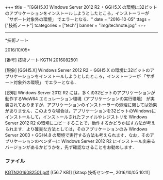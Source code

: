 ﻿+++
title = "[GGH5.X] Windows Server 2012 R2 + GGH5.X の環境に32ビットのアプリケーションをインストールしようとしたところ，インストーラーが 「サポート対象外の環境」 でエラーとなる．"
date = "2016-10-05"
ttags = ["技術ノート"]
tcategories = ["tech"]
banner = "img/technote.jpg"
+++

-----------------------------------------------------------------------------------------------------------------------------

*技術ノート

2016/10/05*


[番号]
技術ノート KGTN 2016082501

[現象]
[GGH5.X] Windows Server 2012 R2 + GGH5.X
の環境に32ビットのアプリケーションをインストールしようとしたところ，インストーラーが
「サポート対象外の環境」 でエラーとなる．

[説明]
Windows Server 2012 R2
には，多くの32ビットのアプリケーションが動作するWoW64
エミュレーション環境（アプリケーションの実行環境）
が実装されておりますが，アプリケーションのインストーラーの処理に関しては効果がありません．このような場合は，アプリケーションを32ビットのWindowsにインストールして，インストールされたファイルやレジストリを
Windows Server 2012 R2
の環境にコピーすることで，動作するかどうか試す方法が考えられます．より確実な方法としては，そのアプリケーションのみ
Windows Server 2003 + GGH4.8
の環境で実行する方法も考えられます．なお，そのアプリケーションのベンダーに
Windows Server 2012 R2
にインストール出来るバージョンがあるかどうかを，先ず確認なさることをお勧めします．


### ファイル

 
 


[KGTN2016082501.pdf](http://techreport.kitasp.net/attachments/download/3016/KGTN2016082501.pdf)
 [(56.7 KB)] [kitasp 技術センター, 2016/10/05
10:11]


 


 

